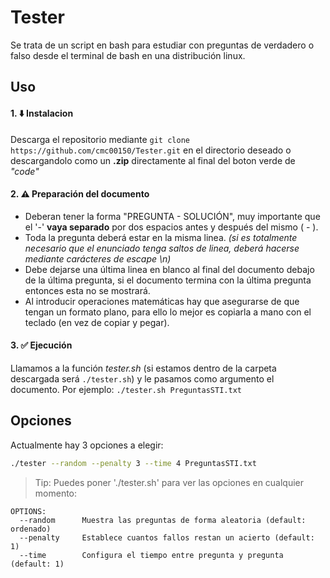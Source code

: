 # Tester
Se trata de un script en bash para estudiar con preguntas de verdadero o falso desde el terminal de bash en una distribución linux.
## Uso
#### 1. ⬇️ Instalacion
Descarga el repositorio mediante `git clone https://github.com/cmc00150/Tester.git` en el directorio deseado o descargandolo como un **.zip** directamente al final del boton verde de _"code"_
#### 2. ⚠️ Preparación del documento
- Deberan tener la forma "PREGUNTA - SOLUCIÓN", muy importante que el '-' **vaya separado** por dos espacios antes y después del mismo ( - ).
- Toda la pregunta deberá estar en la misma linea. _(si es totalmente necesario que el enunciado tenga saltos de linea, deberá hacerse mediante carácteres de escape \n)_
- Debe dejarse una última linea en blanco al final del documento debajo de la última pregunta, si el documento termina con la última pregunta entonces esta no se mostrará.
- Al introducir operaciones matemáticas hay que asegurarse de que tengan un formato plano, para ello lo mejor es copiarla a mano con el teclado (en vez de copiar y pegar).
#### 3. ✅ Ejecución
Llamamos a la función _tester.sh_ (si estamos dentro de la carpeta descargada será `./tester.sh`) y le pasamos como argumento el documento. Por ejemplo: `./tester.sh PreguntasSTI.txt`
## Opciones
Actualmente hay 3 opciones a elegir:
```sh
./tester --random --penalty 3 --time 4 PreguntasSTI.txt
```
> Tip: Puedes poner './tester.sh' para ver las opciones en cualquier momento:
```
OPTIONS:
  --random      Muestra las preguntas de forma aleatoria (default: ordenado)
  --penalty     Establece cuantos fallos restan un acierto (default: 1)
  --time        Configura el tiempo entre pregunta y pregunta (default: 1)
```
